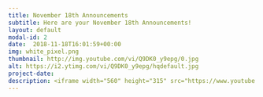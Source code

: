 ```yaml
---
title: November 18th Announcements
subtitle: Here are your November 18th Announcements!
layout: default
modal-id: 2 
date:  2018-11-18T16:01:59+00:00
img: white_pixel.png
thumbnail: http://img.youtube.com/vi/Q9DK0_y9epg/0.jpg
alt: https://i2.ytimg.com/vi/Q9DK0_y9epg/hqdefault.jpg
project-date: 
description: <iframe width="560" height="315" src="https://www.youtube.com/embed/Q9DK0_y9epg" frameborder="0" allowfullscreen></iframe> 
---
```

